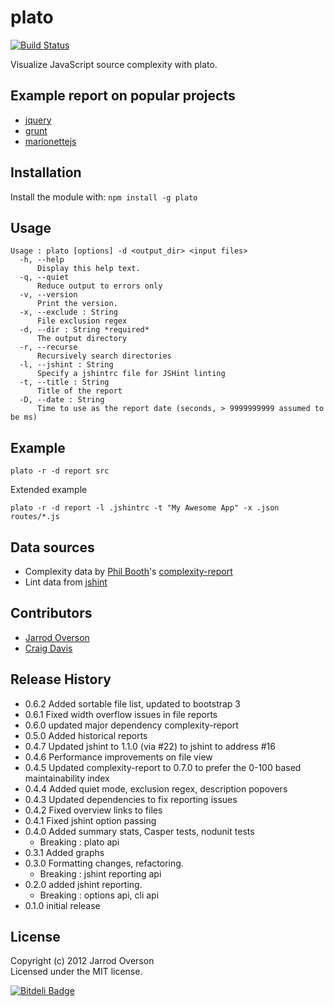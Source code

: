 # plato 

[![Build Status](https://travis-ci.org/es-analysis/plato.png?branch=master)](https://travis-ci.org/jsoverson/plato)

Visualize JavaScript source complexity with plato.

## Example report on popular projects

 - [jquery](http://es-analysis.github.com/plato/examples/jquery/)
 - [grunt](http://es-analysis.github.com/plato/examples/grunt/)
 - [marionettejs](http://es-analysis.github.com/plato/examples/marionette/)

## Installation
Install the module with: `npm install -g plato`

## Usage

```
Usage : plato [options] -d <output_dir> <input files>
  -h, --help
      Display this help text.
  -q, --quiet
      Reduce output to errors only
  -v, --version
      Print the version.
  -x, --exclude : String
      File exclusion regex
  -d, --dir : String *required*
      The output directory
  -r, --recurse
      Recursively search directories
  -l, --jshint : String
      Specify a jshintrc file for JSHint linting
  -t, --title : String
      Title of the report
  -D, --date : String
      Time to use as the report date (seconds, > 9999999999 assumed to be ms)
```

## Example

```shell
plato -r -d report src
```

Extended example

```
plato -r -d report -l .jshintrc -t "My Awesome App" -x .json routes/*.js
```

## Data sources

  - Complexity data by [Phil Booth](https://github.com/philbooth)'s [complexity-report](https://github.com/philbooth/complexityReport.js)
  - Lint data from [jshint](https://github.com/jshint/jshint/)

## Contributors
  - [Jarrod Overson](https://github.com/jsoverson)
  - [Craig Davis](https://github.com/there4)

## Release History

  - 0.6.2 Added sortable file list, updated to bootstrap 3
  - 0.6.1 Fixed width overflow issues in file reports
  - 0.6.0 updated major dependency complexity-report
  - 0.5.0 Added historical reports
  - 0.4.7 Updated jshint to 1.1.0 (via #22) to jshint to address #16
  - 0.4.6 Performance improvements on file view
  - 0.4.5 Updated complexity-report to 0.7.0 to prefer the 0-100 based maintainability index
  - 0.4.4 Added quiet mode, exclusion regex, description popovers
  - 0.4.3 Updated dependencies to fix reporting issues
  - 0.4.2 Fixed overview links to files
  - 0.4.1 Fixed jshint option passing
  - 0.4.0 Added summary stats, Casper tests, nodunit tests
    - Breaking : plato api
  - 0.3.1 Added graphs
  - 0.3.0 Formatting changes, refactoring.
    - Breaking : jshint reporting api
  - 0.2.0 added jshint reporting.
    - Breaking : options api, cli api
  - 0.1.0 initial release

## License
Copyright (c) 2012 Jarrod Overson  
Licensed under the MIT license.


[![Bitdeli Badge](https://d2weczhvl823v0.cloudfront.net/es-analysis/plato/trend.png)](https://bitdeli.com/free "Bitdeli Badge")

